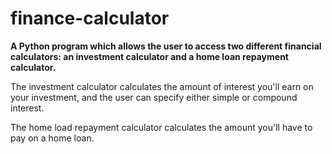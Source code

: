 # finance-calculator
**A Python program which allows the user to access two different financial calculators: an investment calculator and a home loan repayment calculator.**

The investment calculator calculates the amount of interest you'll earn on your investment, and the user can specify either simple or compound interest.

The home load repayment calculator calculates the amount you'll have to pay on a home loan.
